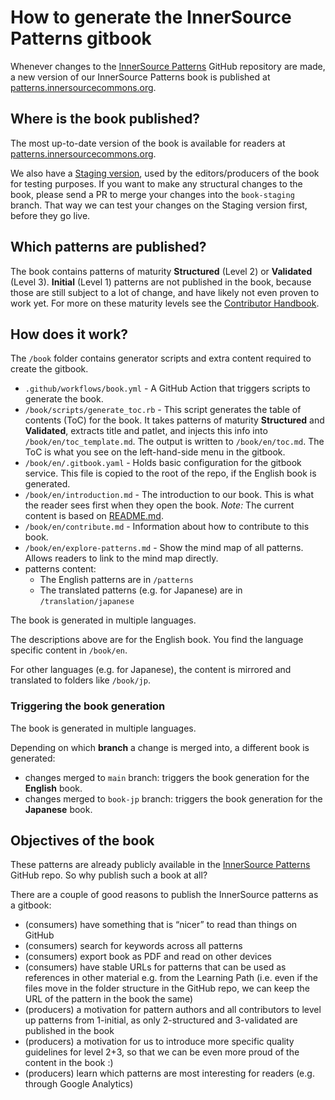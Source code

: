 # How to generate the InnerSource Patterns gitbook

Whenever changes to the [InnerSource Patterns][InnerSourcePatterns] GitHub repository are made, a new version of our InnerSource Patterns book is published at [patterns.innersourcecommons.org][book_production].

## Where is the book published?

The most up-to-date version of the book is available for readers at [patterns.innersourcecommons.org][book_production].

We also have a [Staging version][book_staging], used by the editors/producers of the book for testing purposes. If you want to make any structural changes to the book, please send a PR to merge your changes into the `book-staging` branch. That way we can test your changes on the Staging version first, before they go live.

## Which patterns are published?

The book contains patterns of maturity **Structured** (Level 2) or **Validated** (Level 3). **Initial** (Level 1) patterns are not published in the book, because those are still subject to a lot of change, and have likely not even proven to work yet. For more on these maturity levels see the [Contributor Handbook](../meta/contributor-handbook.md).

## How does it work?

The `/book` folder contains generator scripts and extra content required to create the gitbook.

- `.github/workflows/book.yml` - A GitHub Action that triggers scripts to generate the book.
- `/book/scripts/generate_toc.rb` - This script generates the table of contents (ToC) for the book. It takes patterns of maturity **Structured** and **Validated**, extracts title and patlet, and injects this info into `/book/en/toc_template.md`. The output is written to `/book/en/toc.md`. The ToC is what you see on the left-hand-side menu in the gitbook.
- `/book/en/.gitbook.yaml` - Holds basic configuration for the gitbook service. This file is copied to the root of the repo, if the English book is generated.
- `/book/en/introduction.md` - The introduction to our book. This is what the reader sees first when they open the book. *Note:* The current content is based on [README.md](../README.md).
- `/book/en/contribute.md` - Information about how to contribute to this book.
- `/book/en/explore-patterns.md` - Show the mind map of all patterns. Allows readers to link to the mind map directly.
- patterns content:
  - The English patterns are in `/patterns`
  - The translated patterns (e.g. for Japanese) are in `/translation/japanese`

The book is generated in multiple languages.

The descriptions above are for the English book. You find the language specific content in `/book/en`.

For other languages (e.g. for Japanese), the content is mirrored and translated to folders like  `/book/jp`.

### Triggering the book generation

The book is generated in multiple languages.

Depending on which **branch** a change is merged into, a different book is generated:

* changes merged to `main` branch: triggers the book generation for the **English** book.
* changes merged to `book-jp` branch: triggers the book generation for the **Japanese** book.

## Objectives of the book

These patterns are already publicly available in the [InnerSource Patterns][InnerSourcePatterns] GitHub repo. So why publish such a book at all?

There are a couple of good reasons to publish the InnerSource patterns as a gitbook:

* (consumers) have something that is “nicer” to read than things on GitHub
* (consumers) search for keywords across all patterns
* (consumers) export book as PDF and read on other devices
* (consumers) have stable URLs for patterns that can be used as references in other material e.g. from the Learning Path (i.e. even if the files move in the folder structure in the GitHub repo, we can keep the URL of the pattern in the book the same)
* (producers) a motivation for pattern authors and all contributors to level up patterns from 1-initial, as only 2-structured and 3-validated are published in the book
* (producers) a motivation for us to introduce more specific quality guidelines for level 2+3, so that we can be even more proud of the content in the book :)
* (producers) learn which patterns are most interesting for readers (e.g. through Google Analytics)

[InnerSourcePatterns]: https://github.com/InnerSourceCommons/InnerSourcePatterns
[book_production]: https://patterns.innersourcecommons.org
[book_staging]: https://innersourcecommons.gitbook.io/innersource-patterns-staging/v/book-staging/
